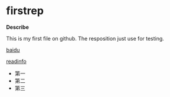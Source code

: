 # firstrep

**Describe**

This is my first file on github. The resposition just use for testing.

<a href="https://www.baidu.com">baidu</a>

[readinfo](/readinfo.md)
- 第一
- 第二
- 第三
